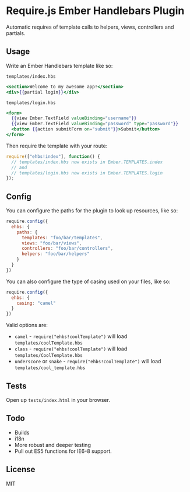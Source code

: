 # Require.js Ember Handlebars Plugin
Automatic requires of template calls to helpers, views, controllers and
partials.

## Usage
Write an Ember Handlebars template like so:

`templates/index.hbs`
```handlebars
<section>Welcome to my awesome app!</section>
<div>{{partial login}}</div>
```

`templates/login.hbs`
```handlebars
<form>
  {{view Ember.TextField valueBinding="username"}}
  {{view Ember.TextField valueBinding="password" type="password"}}
  <button {{action submitForm on="submit"}}>Submit</button>
</form>
```

Then require the template with your route:

```js
require(["ehbs!index"], function() {
  // templates/index.hbs now exists in Ember.TEMPLATES.index
  // and
  // templates/login.hbs now exists in Ember.TEMPLATES.login
});
```

## Config
You can configure the paths for the plugin to look up resources, like so:
```js
require.config({
  ehbs: {
    paths: {
      templates: "foo/bar/templates",
      views: "foo/bar/views",
      controllers: "foo/bar/controllers",
      helpers: "foo/bar/helpers"
    }
  }
})
```

You can also configure the type of casing used on your files, like so:
```js
require.config({
  ehbs: {
    casing: "camel"
  }
})
```

Valid options are:

* `camel` - `require("ehbs!coolTemplate")` will load `templates/coolTemplate.hbs`
* `class` - `require("ehbs!coolTemplate")` will load `templates/CoolTemplate.hbs`
* `underscore` or `snake` - `require("ehbs!coolTemplate")` will load `templates/cool_template.hbs`

## Tests
Open up `tests/index.html` in your browser.

## Todo
* Builds
* i18n
* More robust and deeper testing
* Pull out ES5 functions for IE6-8 support.


## License
MIT
